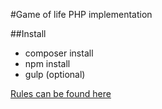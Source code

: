 #Game of life
PHP implementation

##Install
* composer install
* npm install
* gulp (optional)

[Rules can be found here](https://en.wikipedia.org/wiki/Conway's_Game_of_Life)
